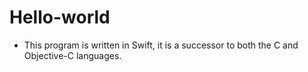 # Hello-world
* This program is written in Swift, it is a successor to both the C and Objective-C languages.
